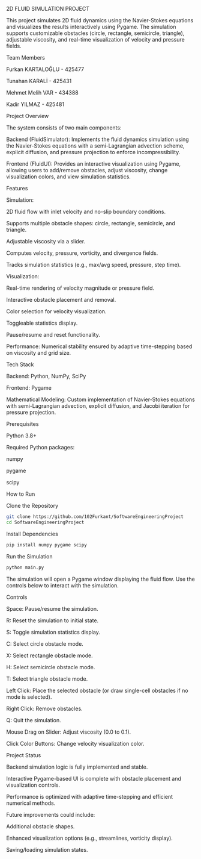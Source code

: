2D FLUID SIMULATION PROJECT

This project simulates 2D fluid dynamics using the Navier-Stokes equations and visualizes the results interactively using Pygame. The simulation supports customizable obstacles (circle, rectangle,
semicircle, triangle), adjustable viscosity, and real-time visualization of velocity and pressure fields.

Team Members

Furkan KARTALOĞLU - 425477

Tunahan KARALİ - 425431

Mehmet Melih VAR - 434388

Kadir YILMAZ - 425481


Project Overview

The system consists of two main components:

Backend (FluidSimulator): Implements the fluid dynamics simulation using the Navier-Stokes equations with a semi-Lagrangian advection scheme, explicit diffusion, and pressure projection to enforce
incompressibility.

Frontend (FluidUI): Provides an interactive visualization using Pygame, allowing users to add/remove obstacles, adjust viscosity, change visualization colors, and view simulation statistics.

Features

Simulation: 

2D fluid flow with inlet velocity and no-slip boundary conditions.

Supports multiple obstacle shapes: circle, rectangle, semicircle, and triangle.

Adjustable viscosity via a slider.

Computes velocity, pressure, vorticity, and divergence fields.

Tracks simulation statistics (e.g., max/avg speed, pressure, step time).



Visualization:

Real-time rendering of velocity magnitude or pressure field.

Interactive obstacle placement and removal.

Color selection for velocity visualization.

Toggleable statistics display.

Pause/resume and reset functionality.



Performance: Numerical stability ensured by adaptive time-stepping based on viscosity and grid size.


Tech Stack

Backend: Python, NumPy, SciPy

Frontend: Pygame

Mathematical Modeling: Custom implementation of Navier-Stokes equations with semi-Lagrangian advection, explicit diffusion, and Jacobi iteration for pressure projection.


Prerequisites


Python 3.8+

Required Python packages:

numpy

pygame

scipy




How to Run

Clone the Repository
```bash
git clone https://github.com/102Furkant/SoftwareEngineeringProject
cd SoftwareEngineeringProject
```


Install Dependencies
```bash
pip install numpy pygame scipy
```

Run the Simulation

```bash
python main.py
```

The simulation will open a Pygame window displaying the fluid flow. Use the controls below to interact with the simulation.


Controls

Space: Pause/resume the simulation.

R: Reset the simulation to initial state.

S: Toggle simulation statistics display.

C: Select circle obstacle mode.

X: Select rectangle obstacle mode.

H: Select semicircle obstacle mode.

T: Select triangle obstacle mode.

Left Click: Place the selected obstacle (or draw single-cell obstacles if no mode is selected).

Right Click: Remove obstacles.

Q: Quit the simulation.

Mouse Drag on Slider: Adjust viscosity (0.0 to 0.1).

Click Color Buttons: Change velocity visualization color.


Project Status

Backend simulation logic is fully implemented and stable.

Interactive Pygame-based UI is complete with obstacle placement and visualization controls.

Performance is optimized with adaptive time-stepping and efficient numerical methods.

Future improvements could include:

Additional obstacle shapes.

Enhanced visualization options (e.g., streamlines, vorticity display).

Saving/loading simulation states.
